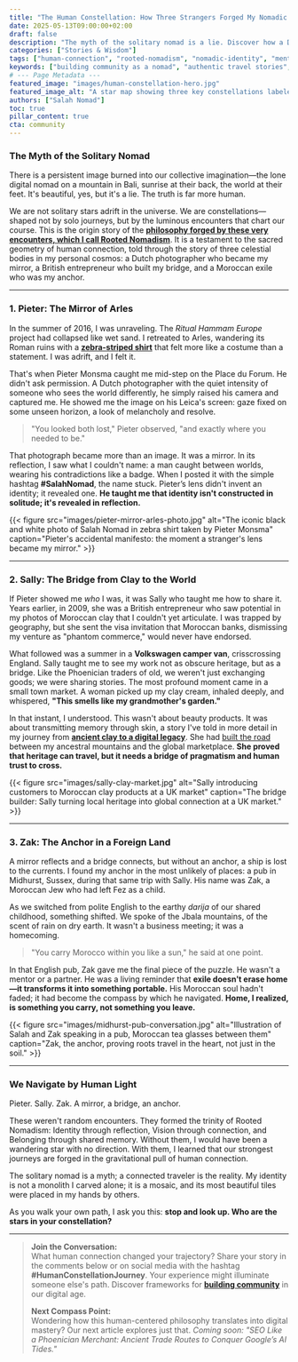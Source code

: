 ```yaml
---
title: "The Human Constellation: How Three Strangers Forged My Nomadic Identity"
date: 2025-05-13T09:00:00+02:00
draft: false
description: "The myth of the solitary nomad is a lie. Discover how a Dutch photographer, a British entrepreneur, and a Moroccan exile became the stars that guided my journey from wandering to rootedness."
categories: ["Stories & Wisdom"]
tags: ["human-connection", "rooted-nomadism", "nomadic-identity", "mentorship", "cultural-exchange", "serendipity", "storytelling"]
keywords: ["building community as a nomad", "authentic travel stories", "cross-cultural friendship", "how human connections shape identity", "Salah Nomad story", "the power of serendipity in travel"]
# --- Page Metadata ---
featured_image: "images/human-constellation-hero.jpg"
featured_image_alt: "A star map showing three key constellations labeled 'Pieter - Mirror', 'Sally - Bridge', and 'Zak - Anchor', against a backdrop of olive trees and digital circuitry."
authors: ["Salah Nomad"]
toc: true
pillar_content: true
cta: community
---
```


### The Myth of the Solitary Nomad

There is a persistent image burned into our collective imagination—the lone digital nomad on a mountain in Bali, sunrise at their back, the world at their feet. It's beautiful, yes, but it's a lie. The truth is far more human.

We are not solitary stars adrift in the universe. We are constellations—shaped not by solo journeys, but by the luminous encounters that chart our course. This is the origin story of the **[philosophy forged by these very encounters, which I call Rooted Nomadism](/stories-wisdom/rooted-nomadism-philosophy/)**. It is a testament to the sacred geometry of human connection, told through the story of three celestial bodies in my personal cosmos: a Dutch photographer who became my mirror, a British entrepreneur who built my bridge, and a Moroccan exile who was my anchor.

---

### 1. Pieter: The Mirror of Arles

In the summer of 2016, I was unraveling. The *Ritual Hammam Europe* project had collapsed like wet sand. I retreated to Arles, wandering its Roman ruins with a [**zebra-striped shirt**](/stories-wisdom/zebra-shirt-interface/) that felt more like a costume than a statement. I was adrift, and I felt it.

That's when Pieter Monsma caught me mid-step on the Place du Forum. He didn't ask permission. A Dutch photographer with the quiet intensity of someone who sees the world differently, he simply raised his camera and captured me. He showed me the image on his Leica's screen: gaze fixed on some unseen horizon, a look of melancholy and resolve.

> "You looked both lost," Pieter observed, "and exactly where you needed to be."

That photograph became more than an image. It was a mirror. In its reflection, I saw what I couldn't name: a man caught between worlds, wearing his contradictions like a badge. When I posted it with the simple hashtag **#SalahNomad**, the name stuck. Pieter’s lens didn't invent an identity; it revealed one. **He taught me that identity isn't constructed in solitude; it's revealed in reflection.**

{{< figure src="images/pieter-mirror-arles-photo.jpg" alt="The iconic black and white photo of Salah Nomad in zebra shirt taken by Pieter Monsma" caption="Pieter's accidental manifesto: the moment a stranger's lens became my mirror." >}}

---

### 2. Sally: The Bridge from Clay to the World

If Pieter showed me *who* I was, it was Sally who taught me how to share it. Years earlier, in 2009, she was a British entrepreneur who saw potential in my photos of Moroccan clay that I couldn't yet articulate. I was trapped by geography, but she sent the visa invitation that Moroccan banks, dismissing my venture as "phantom commerce," would never have endorsed.

What followed was a summer in a **Volkswagen camper van**, crisscrossing England. Sally taught me to see my work not as obscure heritage, but as a bridge. Like the Phoenician traders of old, we weren't just exchanging goods; we were sharing stories. The most profound moment came in a small town market. A woman picked up my clay cream, inhaled deeply, and whispered, **"This smells like my grandmother's garden."**

In that instant, I understood. This wasn't about beauty products. It was about transmitting memory through skin, a story I've told in more detail in my journey from [**ancient clay to a digital legacy**](/stories-wisdom/olive-trees-and-algorithms/). She had [built the road](/stories-wisdom/ghost-of-ritual-hammam/) between my ancestral mountains and the global marketplace. **She proved that heritage can travel, but it needs a bridge of pragmatism and human trust to cross.**

{{< figure src="images/sally-clay-market.jpg" alt="Sally introducing customers to Moroccan clay products at a UK market" caption="The bridge builder: Sally turning local heritage into global connection at a UK market." >}}

---

### 3. Zak: The Anchor in a Foreign Land

A mirror reflects and a bridge connects, but without an anchor, a ship is lost to the currents. I found my anchor in the most unlikely of places: a pub in Midhurst, Sussex, during that same trip with Sally. His name was Zak, a Moroccan Jew who had left Fez as a child.

As we switched from polite English to the earthy *darija* of our shared childhood, something shifted. We spoke of the Jbala mountains, of the scent of rain on dry earth. It wasn't a business meeting; it was a homecoming.

> "You carry Morocco within you like a sun," he said at one point.

In that English pub, Zak gave me the final piece of the puzzle. He wasn't a mentor or a partner. He was a living reminder that **exile doesn't erase home—it transforms it into something portable.** His Moroccan soul hadn't faded; it had become the compass by which he navigated. **Home, I realized, is something you carry, not something you leave.**

{{< figure src="images/midhurst-pub-conversation.jpg" alt="Illustration of Salah and Zak speaking in a pub, Moroccan tea glasses between them" caption="Zak, the anchor, proving roots travel in the heart, not just in the soil." >}}

---

### We Navigate by Human Light

Pieter. Sally. Zak. A mirror, a bridge, an anchor.

These weren't random encounters. They formed the trinity of Rooted Nomadism: Identity through reflection, Vision through connection, and Belonging through shared memory. Without them, I would have been a wandering star with no direction. With them, I learned that our strongest journeys are forged in the gravitational pull of human connection.

The solitary nomad is a myth; a connected traveler is the reality. My identity is not a monolith I carved alone; it is a mosaic, and its most beautiful tiles were placed in my hands by others.

As you walk your own path, I ask you this: **stop and look up. Who are the stars in your constellation?**

---
> **Join the Conversation:**  
> What human connection changed your trajectory? Share your story in the comments below or on social media with the hashtag **#HumanConstellationJourney**. Your experience might illuminate someone else's path. Discover frameworks for [**building community**](/work-productivity/digital-agora-blueprint/) in our digital age.
> 
> **Next Compass Point:**  
> Wondering how this human-centered philosophy translates into digital mastery? Our next article explores just that. *Coming soon: "SEO Like a Phoenician Merchant: Ancient Trade Routes to Conquer Google’s AI Tides."*